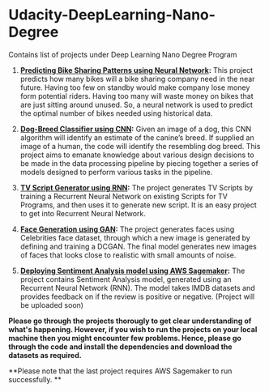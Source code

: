 # Udacity-DeepLearning-Nano-Degree
Contains list of projects under Deep Learning Nano Degree Program

1. **[Predicting Bike Sharing Patterns using Neural Network](https://github.com/dipaxce/Udacity-DeepLearning-Nano-Degree/tree/master/Bike%20Rental):** This project predicts how many bikes will a bike sharing company need in the near future. Having too few on standby would make company lose money form potential riders. Having too many will waste money on bikes that are just sitting around unused. So, a neural network is used to predict the optimal number of bikes needed using historical data. 

2. **[Dog-Breed Classifier using CNN](https://github.com/dipaxce/Udacity-DeepLearning-Nano-Degree/tree/master/Dog%20Breed%20Classifier):** Given an image of a dog, this CNN algorithm will identify an estimate of the canine’s breed. If supplied an image of a human, the code will identify the resembling dog breed. This project aims to emanate knowledge about various design decisions to be made in the data processing pipeline by piecing together a series of models designed to perform various tasks in the pipeline.

3. **[TV Script Generator using RNN](https://github.com/dipaxce/Udacity-DeepLearning-Nano-Degree/tree/master/TV%20Script%20Generator):** The project generates TV Scripts by training a Recurrent Neural Network on existing Scripts for TV Programs, and then uses it to generate new script. It is an easy project to get into Recurrent Neural Network.

4. **[Face Generation using GAN](https://github.com/dipaxce/Udacity-DeepLearning-Nano-Degree/tree/master/Face%20Generator):** The project generates faces using Celebrities face dataset, through which a new image is generated by defining and training a DCGAN. The final model generates new images of faces that looks close to realistic with small amounts of noise.

5. **[Deploying Sentiment Analysis model using AWS Sagemaker](https://github.com/dipaxce/Udacity-DeepLearning-Nano-Degree/tree/master/Amazon%20Sagemaker%20Sentiment%20Analysis%20model):** The project contains Sentiment Analysis model, generated using an Recurrent Neural Network (RNN). The model takes IMDB datasets and provides feedback on if the review is positive or negative. (Project will be uploaded soon)

**Please go through the projects thorougly to get clear understanding of what's happening. However, if you wish to run the projects on your local machine then you might encounter few problems. Hence, please go through the code and install the dependencies and download the datasets as required.**

**Please note that the last project requires AWS Sagemaker to run successfully. **
